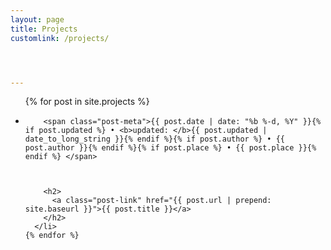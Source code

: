 ```yaml
---
layout: page
title: Projects
customlink: /projects/




---
```


<div class="home">

  <ul class="post-list">
    {% for post in site.projects %}
      <li>
      

        <span class="post-meta">{{ post.date | date: "%b %-d, %Y" }}{% if post.updated %} • <b>updated: </b>{{ post.updated | date_to_long_string }}{% endif %}{% if post.author %} • {{ post.author }}{% endif %}{% if post.place %} • {{ post.place }}{% endif %} </span>



        <h2>
          <a class="post-link" href="{{ post.url | prepend: site.baseurl }}">{{ post.title }}</a>
        </h2>
      </li>
    {% endfor %}
  </ul>








</div>
